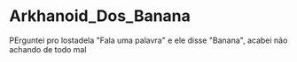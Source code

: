 # Arkhanoid_Dos_Banana
PErguntei pro lostadela "Fala uma palavra" e ele disse "Banana", acabei não achando de todo mal

